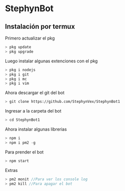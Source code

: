 # StephynBot

## Instalación por termux

<p>Primero actualizar el pkg</p>

``` ts
> pkg update
> pkg upgrade
```

<p>Luego instalar algunas extenciones con el pkg</p>

``` ts
> pkg i nodejs
> pkg i git
> pkg i mc
> pkg i vim
```

<p>Ahora descargar el git del bot</p>

``` bash
> git clone https://github.com/StephynVex/StephynBot1
```

<p>Ingresar a la carpeta del bot</p>

``` ts
> cd StephynBot1
```

<p>Ahora instalar algunas librerias</p>

``` ts
> npm i
> npm i pm2 -g
```

<p>Para prender el bot</p>

``` ts
> npm start
```

<p>Extras</p>

``` ts
> pm2 monit //Para ver los console log
> pm2 kill //Para apagar el bot
```
